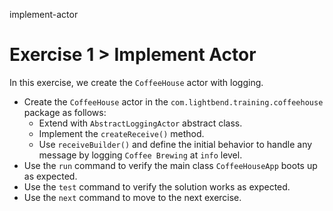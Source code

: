 implement-actor

# Exercise 1 > Implement Actor

In this exercise, we create the `CoffeeHouse` actor with logging.

- Create the `CoffeeHouse` actor in the `com.lightbend.training.coffeehouse` package as follows:
    - Extend with `AbstractLoggingActor` abstract class.
    - Implement the `createReceive()` method.
    - Use `receiveBuilder()` and define the initial behavior to handle any message by logging `Coffee Brewing` at `info` level.
- Use the `run` command to verify the main class `CoffeeHouseApp` boots up as expected.
- Use the `test` command to verify the solution works as expected.
- Use the `next` command to move to the next exercise.
